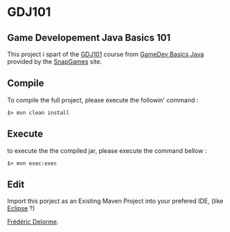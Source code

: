 # GDJ101

## Game Developement Java Basics 101

This project i spart of the [GDJ101](https://classroom.google.com/c/NzI2ODQ3NjU2MFpa/t/NzI2Nzg0MjgxNFpa) course from [GameDev Basics
Java](https://classroom.google.com/c/NzI2ODQ3NjU2MFpa "Open the official online course") 
provided by the [SnapGames](http://snapgames.fr) site. 

## Compile

To compile the full project, please execute the followin' command :

    $> mvn clean install


## Execute

to execute the the compiled jar, please execute the command bellow :

    $> mvn exec:exec


## Edit

Import this porject as an Existing Maven Project into your prefered IDE, 
(like [Eclipse](http://www.eclipse.org/downloads "open the eclipse official web download page") ?)


[Frédéric Delorme](mailto:contact@snapgames.fr).